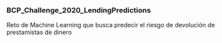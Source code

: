 ### BCP_Challenge_2020_LendingPredictions
Reto de Machine Learning que busca predecir el riesgo de devolución de prestamistas de dinero
